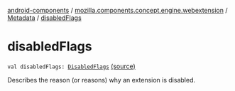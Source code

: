 [android-components](../../index.md) / [mozilla.components.concept.engine.webextension](../index.md) / [Metadata](index.md) / [disabledFlags](./disabled-flags.md)

# disabledFlags

`val disabledFlags: `[`DisabledFlags`](../-disabled-flags/index.md) [(source)](https://github.com/mozilla-mobile/android-components/blob/master/components/concept/engine/src/main/java/mozilla/components/concept/engine/webextension/WebExtension.kt#L309)

Describes the reason (or reasons) why an extension is disabled.


